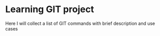 # Learning GIT project

Here I will collect a  list of GIT commands with brief description and use cases

